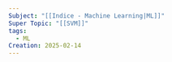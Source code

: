 ```yaml
---
Subject: "[[Indice - Machine Learning|ML]]"
Super Topic: "[[SVM]]"
tags:
  - ML
Creation: 2025-02-14
---
```

